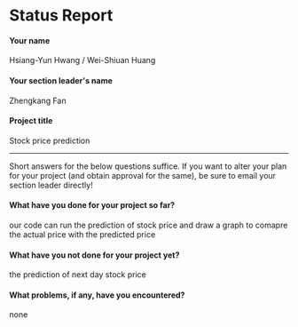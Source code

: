 # Status Report

#### Your name

Hsiang-Yun Hwang / Wei-Shiuan Huang

#### Your section leader's name

Zhengkang Fan

#### Project title

Stock price prediction

***

Short answers for the below questions suffice. If you want to alter your plan for your project (and obtain approval for the same), be sure to email your section leader directly!

#### What have you done for your project so far?

our code can run the prediction of stock price and draw a graph to comapre the actual price with the predicted price

#### What have you not done for your project yet?

the prediction of next day stock price

#### What problems, if any, have you encountered?

none

